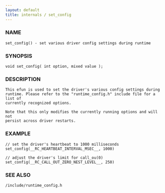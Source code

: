 ```yaml
---
layout: default
title: internals / set_config
---
```


### NAME

    set_config() - set various driver config settings during runtime

### SYNOPSIS

    void set_config( int option, mixed value );

### DESCRIPTION

    This efun is used to set the driver's various config settings during
    runtime. Please refer to the "runtime_config.h" include file for a list of
    currently recognized options.

    Note that this only modifies the currently running options and will not
    persist across driver restarts.

### EXAMPLE

    // set the driver's heartbeat to 1000 milliseconds
    set_config(__RC_HEARTBEAT_INTERVAL_MSEC__, 1000)
    
    // adjust the driver's limit for call_ou(0)
    set_config(__RC_CALL_OUT_ZERO_NEST_LEVEL__, 250)

### SEE ALSO

    /include/runtime_config.h
